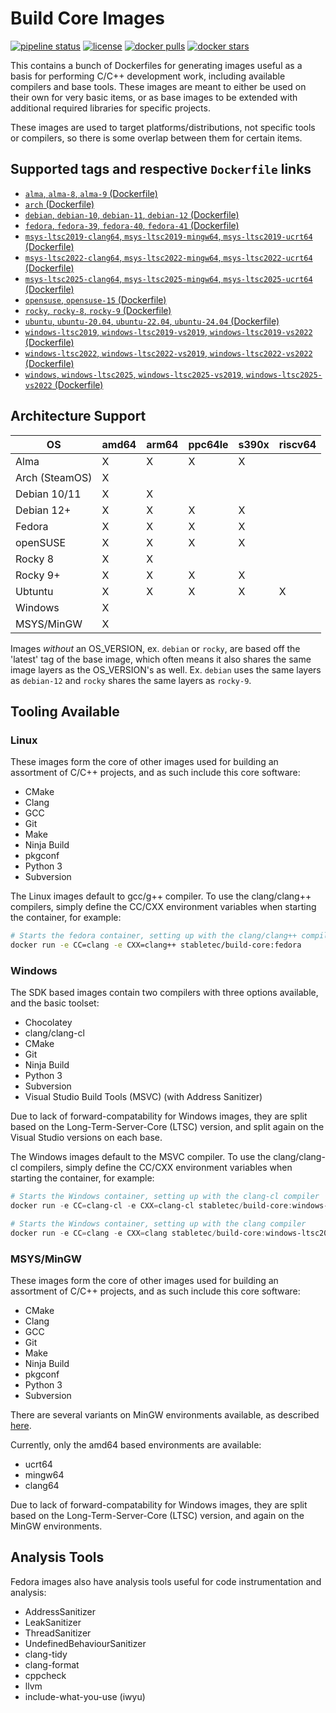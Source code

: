 # Build Core Images

[![pipeline status](https://git.stabletec.com/docker/build-core/badges/main/pipeline.svg)](https://git.stabletec.com/docker/build-core/commits/main)
[![license](https://img.shields.io/badge/license-Apache%202.0-blue.svg)](LICENSE)
[![docker pulls](https://img.shields.io/docker/pulls/stabletec/build-core.svg)](https://hub.docker.com/r/stabletec/build-core/)
[![docker stars](https://img.shields.io/docker/stars/stabletec/build-core.svg)](https://hub.docker.com/r/stabletec/build-core/)

This contains a bunch of Dockerfiles for generating images useful as a basis for performing C/C++ development work, including available compilers and base tools. These images are meant to either be used on their own for very basic items, or as base images to be extended with additional required libraries for specific projects.

These images are used to target platforms/distributions, not specific tools or compilers, so there is some overlap between them for certain items.

## Supported tags and respective `Dockerfile` links

- [`alma`, `alma-8`, `alma-9` (Dockerfile)](https://github.com/StableCoder/docker-build-core/tree/main/alma/)
- [`arch` (Dockerfile)](https://github.com/StableCoder/docker-build-core/tree/main/arch/)
- [`debian`, `debian-10`, `debian-11`, `debian-12` (Dockerfile)](https://github.com/StableCoder/docker-build-core/tree/main/debian/)
- [`fedora`, `fedora-39`, `fedora-40`, `fedora-41` (Dockerfile)](https://github.com/StableCoder/docker-build-core/tree/main/fedora/)
- [`msys-ltsc2019-clang64`, `msys-ltsc2019-mingw64`, `msys-ltsc2019-ucrt64` (Dockerfile)](https://github.com/StableCoder/docker-build-core/tree/main/msys-ltsc2019/)
- [`msys-ltsc2022-clang64`, `msys-ltsc2022-mingw64`, `msys-ltsc2022-ucrt64` (Dockerfile)](https://github.com/StableCoder/docker-build-core/tree/main/msys-ltsc2022/)
- [`msys-ltsc2025-clang64`, `msys-ltsc2025-mingw64`, `msys-ltsc2025-ucrt64` (Dockerfile)](https://github.com/StableCoder/docker-build-core/tree/main/msys-ltsc2025/)
- [`opensuse`, `opensuse-15` (Dockerfile)](https://github.com/StableCoder/docker-build-core/tree/main/opensuse/)
- [`rocky`, `rocky-8`, `rocky-9` (Dockerfile)](https://github.com/StableCoder/docker-build-core/tree/main/rocky/)
- [`ubuntu`, `ubuntu-20.04`, `ubuntu-22.04`, `ubuntu-24.04` (Dockerfile)](https://github.com/StableCoder/docker-build-core/tree/main/ubuntu/)
- [`windows-ltsc2019`, `windows-ltsc2019-vs2019`, `windows-ltsc2019-vs2022` (Dockerfile)](https://github.com/StableCoder/docker-build-core/tree/main/windows-ltsc2019/)
- [`windows-ltsc2022`, `windows-ltsc2022-vs2019`, `windows-ltsc2022-vs2022` (Dockerfile)](https://github.com/StableCoder/docker-build-core/tree/main/windows-ltsc2022/)
- [`windows`, `windows-ltsc2025`, `windows-ltsc2025-vs2019`, `windows-ltsc2025-vs2022` (Dockerfile)](https://github.com/StableCoder/docker-build-core/tree/main/windows-ltsc2025/)

## Architecture Support

| OS             | amd64 | arm64 | ppc64le | s390x | riscv64 |
| -------------- | ----- | ----- | ------- | ----- | ------- |
| Alma           | X     | X     | X       | X     |         |
| Arch (SteamOS) | X     |       |         |       |         |
| Debian 10/11   | X     | X     |         |       |         |
| Debian 12+     | X     | X     | X       | X     |         |
| Fedora         | X     | X     | X       | X     |         |
| openSUSE       | X     | X     | X       | X     |         |
| Rocky 8        | X     | X     |         |       |         |
| Rocky 9+       | X     | X     | X       | X     |         |
| Ubtuntu        | X     | X     | X       | X     | X       |
| Windows        | X     |       |         |       |         |
| MSYS/MinGW     | X     |       |         |       |         |

Images *without* an OS_VERSION, ex. `debian` or `rocky`, are based off the 'latest' tag of the base image, which often means it also shares the same image layers as the OS_VERSION's as well. Ex. `debian` uses the same layers as `debian-12` and `rocky` shares the same layers as `rocky-9`.

## Tooling Available

### Linux

These images form the core of other images used for building an assortment of C/C++ projects, and as such include this core software:
- CMake
- Clang
- GCC
- Git
- Make
- Ninja Build
- pkgconf
- Python 3
- Subversion

The Linux images default to gcc/g++ compiler. To use the clang/clang++ compilers, simply define the CC/CXX environment variables when starting the container, for example:
```sh
# Starts the fedora container, setting up with the clang/clang++ compilers
docker run -e CC=clang -e CXX=clang++ stabletec/build-core:fedora
```

### Windows

The SDK based images contain two compilers with three options available, and the basic toolset:
- Chocolatey
- clang/clang-cl
- CMake
- Git
- Ninja Build
- Python 3
- Subversion
- Visual Studio Build Tools (MSVC) (with Address Sanitizer)

Due to lack of forward-compatability for Windows images, they are split based on the Long-Term-Server-Core (LTSC) version, and split again on the Visual Studio versions on each base.

The Windows images default to the MSVC compiler. To use the clang/clang-cl compilers, simply define the CC/CXX environment variables when starting the container, for example:
```powershell
# Starts the Windows container, setting up with the clang-cl compiler
docker run -e CC=clang-cl -e CXX=clang-cl stabletec/build-core:windows-ltsc2022

# Starts the Windows container, setting up with the clang compiler
docker run -e CC=clang -e CXX=clang stabletec/build-core:windows-ltsc2022
```

### MSYS/MinGW

These images form the core of other images used for building an assortment of C/C++ projects, and as such include this core software:
- CMake
- Clang
- GCC
- Git
- Make
- Ninja Build
- pkgconf
- Python 3
- Subversion

There are several variants on MinGW environments available, as described [here](https://www.msys2.org/docs/environments/).

Currently, only the amd64 based environments are available:
- ucrt64
- mingw64
- clang64

Due to lack of forward-compatability for Windows images, they are split based on the Long-Term-Server-Core (LTSC) version, and again on the MinGW environments.

## Analysis Tools

Fedora images also have analysis tools useful for code instrumentation and analysis:
- AddressSanitizer
- LeakSanitizer
- ThreadSanitizer
- UndefinedBehaviourSanitizer
- clang-tidy
- clang-format
- cppcheck
- llvm
- include-what-you-use (iwyu)
